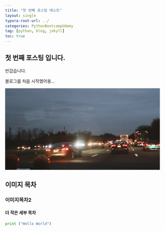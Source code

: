 ```yaml
---
title: "첫 번째 포스팅 테스트"
layout: single
typora-root-url: ../
categories: PythonBootcampUdemy
tag: [python, blog, jekyll]
toc: true
---
```



## 첫 번째 포스팅 입니다.

반갑습니다.

블로그를 처음 시작했어용...

![IMG_2978](/images/2023-05-31-first-posting/IMG_2978.JPG)

## 이미지 목차

### 이미지목차2

#### 더 작은 세부 목차



```python
print ("Hello World")
```


